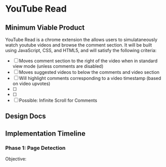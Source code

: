 # YouTube Read
## Minimum Viable Product
YouTube Read is a chrome extension the allows users to simulataneously watch youtube videos and browse the comment section. It will be built using JavaScript, CSS, and HTML5, and will satisfy the following criteria: 
 -[ ] Moves comment section to the right of the video when in standard view mode (unless comments are disabled)
 -[ ] Moves suggested videos to below the comments and video section
 -[ ] Will highlight comments corresponding to a video timestamp (based on video upvotes)
 -[ ] 
 -[ ]
 -[ ] Possible: Infinite Scroll for Comments
## Design Docs
## Implementation Timeline
### Phase 1: Page Detection
Objective: 


